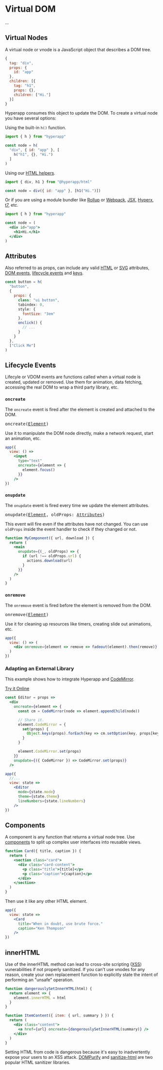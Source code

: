 # Virtual DOM

...

## Virtual Nodes

A virtual node or vnode is a JavaScript object that describes a DOM tree.

```jsx
{
  tag: "div",
  props: {
    id: "app"
  },
  children: [{
    tag: "h1",
    props: {},
    children: ["Hi."]
  }]
}
```

Hyperapp consumes this object to update the DOM. To create a virtual node you have several options:

Using the built-in `h()` function.

```jsx
import { h } from "hyperapp"

const node = h(
  "div", { id: "app" }, [
    h("h1", {}, "Hi.")
  ]
)
```

Using our [HTML helpers](https://github.com/hyperapp/html).

```jsx
import { div, h1 } from "@hyperapp/html"

const node = div({ id: "app" }, [h1("Hi.")])
```

Or if you are using a module bundler like [Rollup](https://github.com/rollup/rollup) or [Webpack](https://github.com/webpack/webpack), [JSX](/docs/jsx.md), [Hyperx](/docs/hyperx.md), [t7](https://github.com/trueadm/t7), etc.

```jsx
import { h } from "hyperapp"

const node = (
  <div id="app">
    <h1>Hi.</h1>
  </div>
)
```

## Attributes

Also referred to as props, can include any valid [HTML](https://developer.mozilla.org/en-US/docs/Web/HTML/Attributes) or [SVG](https://developer.mozilla.org/en-US/docs/Web/SVG/Attribute) attributes, [DOM events](https://developer.mozilla.org/en-US/docs/Web/Events), [lifecycle events](#lifecycle-events) and [keys](/docs/keys.md).

```jsx
const button = h(
  "button",
  {
    props: {
      class: "ui button",
      tabindex: 0,
      style: {
        fontSize: "3em"
      },
      onclick() {
        // ...
      }
    }
  },
  ["Click Me"]
)
```

## Lifecycle Events

Lifecyle or VDOM events are functions called when a virtual node is created, updated or removed. Use them for animation, data fetching, accessing the real DOM to wrap a third party library, etc.

### `oncreate`

The `oncreate` event is fired after the element is created and attached to the DOM.

<pre>
<a id="oncreate"></a>oncreate(<a href="https://developer.mozilla.org/en-US/docs/Web/API/Element">Element</a>)
</pre>

Use it to manipulate the DOM node directly, make a network request, start an animation, etc.

```jsx
app({
  view: () =>
    <input
      type="text"
      oncreate={element => {
        element.focus()
      }}
    />
})
```

### `onupdate`

The `onupdate` event is fired every time we update the element attributes.

<pre>
<a id="onupdate"></a>onupdate(<a href="https://developer.mozilla.org/en-US/docs/Web/API/Element">Element</a>, oldProps: <a href="/docs/vdom.md#attributes">Attributes</a>)
</pre>

This event will fire even if the attributes have not changed. You can use `oldProps` inside the event handler to check if they changed or not.

```jsx
function MyComponent({ url, download }) {
  return (
    <main
      onupdate={(_, oldProps) => {
        if (url !== oldProps.url) {
          actions.download(url)
        }
      }}
    />
  )
}
```

### `onremove`

The `onremove` event is fired before the element is removed from the DOM.

<pre>
<a id="onremove"></a>onremove(<a href="https://developer.mozilla.org/en-US/docs/Web/API/Element">Element</a>)
</pre>

Use it for cleaning up resources like timers, creating slide out animations, etc.

```jsx
app({
  view: () => (
    <div onremove={element => remove => fadeout(element).then(remove)} />
  )
})
```

### Adapting an External Library

This example shows how to integrate Hyperapp and [CodeMirror](https://codemirror.net/).

[Try it Online](https://hyperapp-code-mirror.glitch.me)

```jsx
const Editor = props =>
  <div
    oncreate={element => {
      const cm = CodeMirror(node => element.appendChild(node))

      // Share it.
      element.CodeMirror = {
        set(props) {
          Object.keys(props).forEach(key => cm.setOption(key, props[key]))
        }
      }

      element.CodeMirror.set(props)
    }}
    onupdate={({ CodeMirror }) => CodeMirror.set(props)}
  />

app({
  //...
  view: state =>
    <Editor
      mode={state.mode}
      theme={state.theme}
      lineNumbers={state.lineNumbers}
    />
})
```

## Components

A component is any function that returns a virtual node tree. Use [components](/docs/components.md) to split up complex user interfaces into reusable views.

```jsx
function Card({ title, caption }) {
  return (
    <section class="card">
      <div class="card-content">
        <p class="title">{title}</p>
        <p class="caption">{caption}</p>
      </div>
    </section>
  )
}
```

Then use it like any other HTML element.

```jsx
app({
  view: state =>
    <Card
      title="When in doubt, use brute force."
      caption="Ken Thompson"
    />
})
```

## innerHTML

Use of the innerHTML method can lead to cross-site scripting ([XSS](https://en.wikipedia.org/wiki/Cross-site_scripting)) vunerabilities if not properly sanitized. If you can't use vnodes for any reason, create your own replacement function to explicitly state the intent of performing an "unsafe" operation.

```jsx
function dangerouslySetInnerHTML(html) {
  return element => {
    element.innerHTML = html
  }
}

function ItemContent({ item: { url, summary } }) {
  return (
    <div class="content">
      <a href={url} oncreate={dangerouslySetInnerHTML(summary)} />
    </div>
  )
}
```

Setting HTML from code is dangerous because it's easy to inadvertently expose your users to an XSS attack. [DOMPurify](https://github.com/cure53/DOMPurify) and [sanitize-html](https://github.com/punkave/sanitize-html) are two popular HTML sanitizer libraries.
